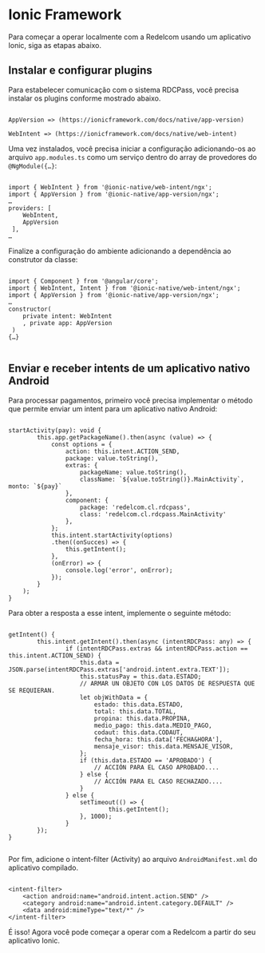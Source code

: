 # Ionic Framework 

Para começar a operar localmente com a Redelcom usando um aplicativo Ionic, siga as etapas abaixo. 

## Instalar e configurar plugins 

Para estabelecer comunicação com o sistema RDCPass, você precisa instalar os plugins conforme mostrado abaixo.

```ionic

AppVersion => (https://ionicframework.com/docs/native/app-version) 

WebIntent => (https://ionicframework.com/docs/native/web-intent)

```


Uma vez instalados, você precisa iniciar a configuração adicionando-os ao arquivo `app.modules.ts` como um serviço dentro do array de provedores do `@NgModule({…}`:

```ionic

import { WebIntent } from '@ionic-native/web-intent/ngx'; 
import { AppVersion } from '@ionic-native/app-version/ngx'; 
… 
providers: [ 
 	WebIntent, 
 	AppVersion 
 ], 
… 

```

Finalize a configuração do ambiente adicionando a dependência ao construtor da classe:

```ionic

import { Component } from '@angular/core'; 
import { WebIntent, Intent } from '@ionic-native/web-intent/ngx'; 
import { AppVersion } from '@ionic-native/app-version/ngx'; 
… 
constructor( 
 	private intent: WebIntent 
 	, private app: AppVersion 
 ) 
{…}
 
```

## Enviar e receber intents de um aplicativo nativo Android 

Para processar pagamentos, primeiro você precisa implementar o método que permite enviar um intent para um aplicativo nativo Android:

```ionic

startActivity(pay): void { 
 		this.app.getPackageName().then(async (value) => {  
			const options = { 
				action: this.intent.ACTION_SEND, 
				package: value.toString(), 
				extras: { 
					packageName: value.toString(), 
					className: `${value.toString()}.MainActivity`,  monto: `${pay}` 
				}, 
				component: { 
					package: 'redelcom.cl.rdcpass', 
					class: 'redelcom.cl.rdcpass.MainActivity' 
 				}, 
 			}; 
 			this.intent.startActivity(options) 
 			.then((onSucces) => { 
				this.getIntent(); 
 			}, 
 			(onError) => { 
				console.log('error', onError); 
 			}); 
 		} 
	);  
}

```

Para obter a resposta a esse intent, implemente o seguinte método:

```ionic

getIntent() { 
 		this.intent.getIntent().then(async (intentRDCPass: any) => { 
 				if (intentRDCPass.extras && intentRDCPass.action == this.intent.ACTION_SEND) {  
					this.data = JSON.parse(intentRDCPass.extras['android.intent.extra.TEXT']); 
					this.statusPay = this.data.ESTADO; 
					// ARMAR UN OBJETO CON LOS DATOS DE RESPUESTA QUE SE REQUIERAN.
					let objWithData = { 
						estado: this.data.ESTADO, 
						total: this.data.TOTAL, 
						propina: this.data.PROPINA, 
						medio_pago: this.data.MEDIO_PAGO, 
						codaut: this.data.CODAUT, 
						fecha_hora: this.data['FECHA&HORA'], 
						mensaje_visor: this.data.MENSAJE_VISOR, 
					}; 
					if (this.data.ESTADO == 'APROBADO') { 
						// ACCIÓN PARA EL CASO APROBADO.... 
					} else { 
						// ACCIÓN PARA EL CASO RECHAZADO.... 
					} 
 				} else { 
					setTimeout(() => { 
							this.getIntent(); 
					}, 1000); 
 				} 
		});  
} 


```

Por fim, adicione o intent-filter (Activity) ao arquivo `AndroidManifest.xml` do aplicativo compilado.

```ionic

<intent-filter> 
 	<action android:name="android.intent.action.SEND" /> 
 	<category android:name="android.intent.category.DEFAULT" /> 
 	<data android:mimeType="text/*" /> 
</intent-filter>

```

É isso! Agora você pode começar a operar com a Redelcom a partir do seu aplicativo Ionic. 
